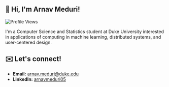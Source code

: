 ## 👋 Hi, I'm Arnav Meduri!

![Profile Views](https://komarev.com/ghpvc/?username=arnavmeduri05&color=blue)

I'm a Computer Science and Statistics student at Duke University interested in applications of computing in machine learning, distributed systems, and user-centered design.

## ✉️ Let's connect!
- **Email:** [arnav.meduri@duke.edu](mailto:arnav.meduri@duke.edu)  
- **LinkedIn:** [arnavmeduri05](https://www.linkedin.com/in/arnavmeduri05/)
